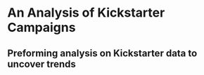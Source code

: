 # An Analysis of Kickstarter Campaigns
Preforming analysis on Kickstarter data to uncover trends
---

